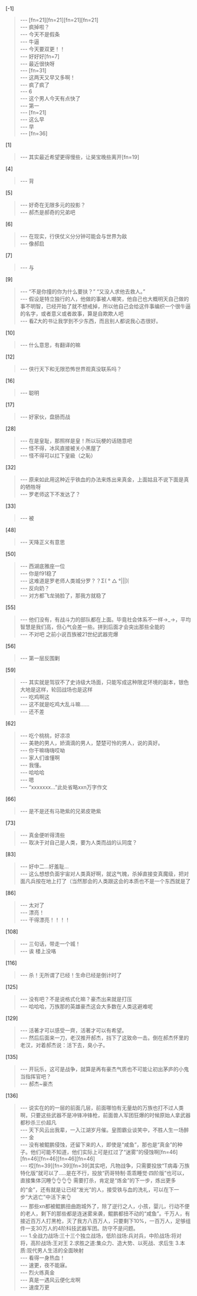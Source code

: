 
[-1] 
>--- [fn=21][fn=21][fn=21][fn=21]<br>
>--- 疯掉啦？<br>
>--- 今天不是假条<br>
>--- 牛逼<br>
>--- 今天要双更！！<br>
>--- 好好好[fn=7]<br>
>--- 最近很快呀<br>
>--- [fn=31]<br>
>--- 这两天又早又多啊！<br>
>--- 疯了疯了<br>
>--- 6<br>
>--- 这个男人今天有点快了<br>
>--- 第一<br>
>--- [fn=21]<br>
>--- 这么早<br>
>--- 早<br>
>--- [fn=36]<br>

[1] 
>--- 其实最近希望更得慢些，让昊宝晚些离开[fn=19]<br>

[4] 
>--- 背<br>

[5] 
>--- 好奇在无限多元的投影？<br>
>--- 郝杰是郝奇的兄弟吧<br>

[6] 
>--- 在现实，行侠仗义分分钟可能会与世界为敌<br>
>--- 像郝启<br>

[7] 
>--- 与<br>

[9] 
>--- “不是你撞的你为什么要扶？” 
“又没人求他去救人。”<br>
>--- 假设是特立独行的人，他做的事被人嘲笑，他自己也大概明天自己做的事不明智，已经开始了就不想戒掉，所以他自己会给这件事编织一个很牛逼的名字，或者意义或者故事，算是自欺欺人吧<br>
>--- 看Z大的书让我学到不少东西，而且别人都说我心态很好。<br>

[10] 
>--- 什么意思，有翻译的嘛<br>

[12] 
>--- 侠行天下和无限恐怖世界观真没联系吗？<br>

[16] 
>--- 聪明<br>

[17] 
>--- 好家伙，盘肠而战<br>

[28] 
>--- 在是皇耻，那照样是皇！所以玩梗的话随意吧<br>
>--- 怪不得，冰风直接被关小黑屋了<br>
>--- 怪不得可以扛下皇級（之恥）<br>

[32] 
>--- 原来如此用这种近乎铁血的办法来炼出来真金，上面姑且不说下面是真的牺牲呀<br>
>--- 罗老师这下不发达了？<br>

[33] 
>--- 被<br>

[48] 
>--- 天降正义有意思<br>

[50] 
>--- 西湖底雅座一位<br>
>--- 你是f91稳了<br>
>--- 这难道是罗老师人类城分罗？？Σ( ° △ °|||)︴<br>
>--- 反向奶？<br>
>--- 对方都飞龙骑脸了，那我方就稳了<br>

[55] 
>--- 他们没有，有战斗力的部队都在上面。毕竟社会体系不一样→_→，平均智慧是我们高，但心气会差一些。拼到后面才会突出那些全能的<br>
>--- 不对吧 之前小说百族被21世纪武器完爆<br>

[56] 
>--- 第一层反围剿<br>

[59] 
>--- 其实就是驾驭不了史诗级大场面，只能写成这种限定环境的副本，银色大地是这样，轮回战场也是这样<br>
>--- 吃鸡啊这<br>
>--- 这不就是吃鸡大乱斗嘛……<br>
>--- 还不差<br>

[62] 
>--- 吃个桃桃，好凉凉<br>
>--- 美艳的男人，娇滴滴的男人，楚楚可怜的男人，说的真好。<br>
>--- 你干嘛嗨嗨哎呦<br>
>--- 家人们谁懂啊<br>
>--- 我懂。<br>
>--- 哈哈哈<br>
>--- 嗯<br>
>--- “xxxxxxx…”此处省略xxn万字作文<br>

[66] 
>--- 是不是还有马艳紫的兄弟皮艳紫<br>

[73] 
>--- 真金便听得清些<br>
>--- 取决于对自己是人类，要为人类而战的认同度？<br>

[83] 
>--- 好中二…好羞耻…<br>
>--- 这么想想负面宇宙对人类真好啊，就这气魄，杀掉直接变真魔级，把对面凡兵按在地上打了（当然那会的人类跟这会的本质也不是一个东西就是了<br>

[86] 
>--- 太对了<br>
>--- 漂亮！<br>
>--- 干得漂亮！！！！<br>

[108] 
>--- 三句话，带走一个城！<br>
>--- 诶 楼上没咯<br>

[116] 
>--- 杀！无所谓了已经！生命已经是倒计时了<br>

[125] 
>--- 没有吧？不是说格式化嘛？豪杰出来就是打压<br>
>--- 哈哈哈，万族那的英雄豪杰这会大多数在人类这避难呢<br>

[129] 
>--- 活著才可以感受一齊，活著才可以有希望。<br>
>--- 然后后面来一刀，老汉推开郝杰，挡下了这致命一击。倒在郝杰怀里的老汉，对着郝杰说：活下去，臭小子。<br>

[135] 
>--- 开玩乐，这可是战争，就算是再有豪杰气质也不可能让初出茅庐的小鬼当指挥官吧？<br>
>--- 郝杰~豪杰<br>

[136] 
>--- 说实在的的一层的前面几层，前面哪怕有无量劫的万族也打不过人类啊，只要这些武器不是冲锋冲锋枪，前面兽人军团狂爆的时候原始人拿武器都秒杀三价超凡<br>
>--- 天下风云出我辈，一入江湖岁月催。皇图霸业谈笑中，不胜人生一场醉<br>
>--- 金<br>
>--- 没有被鲲鹏侵蚀，还留下来的人，即使是“咸鱼”，那也是“真金”的种子。他们可能不知道，他们实际上可是扛过了“迷雾”的侵蚀啊[fn=46][fn=46][fn=46][fn=46][fn=46]<br>
>--- 哎[fn=39][fn=39][fn=39]其实吧，凡物战争，只需要投放“T病毒·万族特化版”就可以了.....是在不行，投放“药哥特制·乖乖睡觉·四阶版”也可以，直接集体沉睡👌👌👌👌 需要打杀，肯定是“炼金”的下一步，炼出更多的“金”，还有就是让已经“发光”的人，接受铁与血的洗礼，可以在下一步“大逃亡”中活下来👌<br>
>--- 那些xn都被鲲鹏扭曲跑城外了，除了逆行之人，小孩，婴儿，行动不便的老人，剩下的那些都是连迷雾来袭，鲲鹏都扭不动的“咸鱼”。千万人，有接近百万人打黑枪，灭了我方八百万人，只要剩下10%，一百万人，足够组件一支30万人的4阶科技武器军团。防守不是问题。<br>
>--- 1.全战力战场:三十三个独立战场，低阶战场:兵对兵，中阶战场:将对将，高阶战场:王对王
2.求胜之道:集众力、造大势、以死战、求后生
3.本质:现代男人生活的全面映射<br>
>--- 看得一身热血！<br>
>--- 速更，夜不能寐。<br>
>--- 烈火练真金<br>
>--- 真是一遇风云便化龙啊<br>
>--- 速度万更<br>
